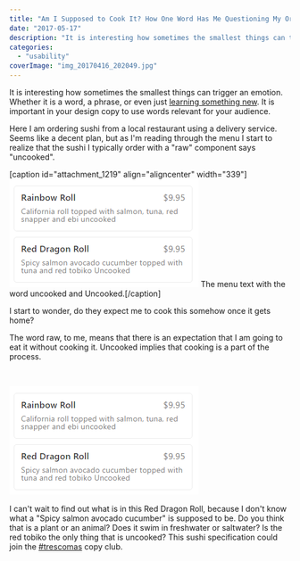 ```yaml
---
title: "Am I Supposed to Cook It? How One Word Has Me Questioning My Order."
date: "2017-05-17"
description: "It is interesting how sometimes the smallest things can trigger an emotion. Whether it is a word, a phrase, or even just [learning something new](http://theoatmeal.com/comics/believe). It is important in your design copy to use words relevant for your audience."
categories: 
  - "usability"
coverImage: "img_20170416_202049.jpg"
---
```


It is interesting how sometimes the smallest things can trigger an emotion. Whether it is a word, a phrase, or even just [learning something new](http://theoatmeal.com/comics/believe). It is important in your design copy to use words relevant for your audience.

Here I am ordering sushi from a local restaurant using a delivery service. Seems like a decent plan, but as I'm reading through the menu I start to realize that the sushi I typically order with a "raw" component says "uncooked".

\[caption id="attachment\_1219" align="aligncenter" width="339"\]![Uncooked](./images/uncooked.png) The menu text with the word uncooked and Uncooked.\[/caption\]

I start to wonder, do they expect me to cook this somehow once it gets home?

The word raw, to me, means that there is an expectation that I am going to eat it without cooking it. Uncooked implies that cooking is a part of the process.

 

![Uncooked](./images/uncooked.png)

I can't wait to find out what is in this Red Dragon Roll, because I don't know what a "Spicy salmon avocado cucumber" is supposed to be. Do you think that is a plant or an animal? Does it swim in freshwater or saltwater? Is the red tobiko the only thing that is uncooked? This sushi specification could join the [#trescomas](https://en.wikipedia.org/wiki/Silicon_Valley_(TV_series)) copy club.
